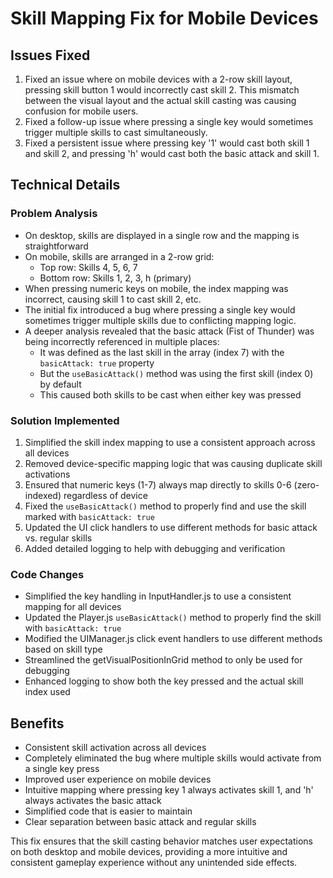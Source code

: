 # Skill Mapping Fix for Mobile Devices

## Issues Fixed
1. Fixed an issue where on mobile devices with a 2-row skill layout, pressing skill button 1 would incorrectly cast skill 2. This mismatch between the visual layout and the actual skill casting was causing confusion for mobile users.
2. Fixed a follow-up issue where pressing a single key would sometimes trigger multiple skills to cast simultaneously.
3. Fixed a persistent issue where pressing key '1' would cast both skill 1 and skill 2, and pressing 'h' would cast both the basic attack and skill 1.

## Technical Details

### Problem Analysis
- On desktop, skills are displayed in a single row and the mapping is straightforward
- On mobile, skills are arranged in a 2-row grid:
  * Top row: Skills 4, 5, 6, 7
  * Bottom row: Skills 1, 2, 3, h (primary)
- When pressing numeric keys on mobile, the index mapping was incorrect, causing skill 1 to cast skill 2, etc.
- The initial fix introduced a bug where pressing a single key would sometimes trigger multiple skills due to conflicting mapping logic.
- A deeper analysis revealed that the basic attack (Fist of Thunder) was being incorrectly referenced in multiple places:
  * It was defined as the last skill in the array (index 7) with the `basicAttack: true` property
  * But the `useBasicAttack()` method was using the first skill (index 0) by default
  * This caused both skills to be cast when either key was pressed

### Solution Implemented
1. Simplified the skill index mapping to use a consistent approach across all devices
2. Removed device-specific mapping logic that was causing duplicate skill activations
3. Ensured that numeric keys (1-7) always map directly to skills 0-6 (zero-indexed) regardless of device
4. Fixed the `useBasicAttack()` method to properly find and use the skill marked with `basicAttack: true`
5. Updated the UI click handlers to use different methods for basic attack vs. regular skills
6. Added detailed logging to help with debugging and verification

### Code Changes
- Simplified the key handling in InputHandler.js to use a consistent mapping for all devices
- Updated the Player.js `useBasicAttack()` method to properly find the skill with `basicAttack: true`
- Modified the UIManager.js click event handlers to use different methods based on skill type
- Streamlined the getVisualPositionInGrid method to only be used for debugging
- Enhanced logging to show both the key pressed and the actual skill index used

## Benefits
- Consistent skill activation across all devices
- Completely eliminated the bug where multiple skills would activate from a single key press
- Improved user experience on mobile devices
- Intuitive mapping where pressing key 1 always activates skill 1, and 'h' always activates the basic attack
- Simplified code that is easier to maintain
- Clear separation between basic attack and regular skills

This fix ensures that the skill casting behavior matches user expectations on both desktop and mobile devices, providing a more intuitive and consistent gameplay experience without any unintended side effects.